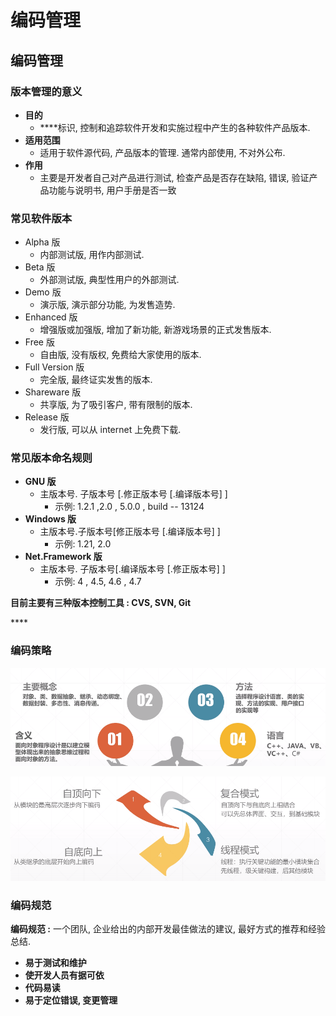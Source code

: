 # 编码管理

## 编码管理

### 版本管理的意义

* **目的**
  *  ****标识, 控制和追踪软件开发和实施过程中产生的各种软件产品版本.
* **适用范围** 
  * 适用于软件源代码, 产品版本的管理.  通常内部使用, 不对外公布.
* **作用**
  * 主要是开发者自己对产品进行测试, 检查产品是否存在缺陷, 错误, 验证产品功能与说明书, 用户手册是否一致



### 常见软件版本

* Alpha 版
  * 内部测试版,  用作内部测试.
* Beta 版
  * 外部测试版, 典型性用户的外部测试.
* Demo 版
  * 演示版, 演示部分功能, 为发售造势.
* Enhanced 版
  * 增强版或加强版, 增加了新功能, 新游戏场景的正式发售版本.
* Free 版
  * 自由版, 没有版权,  免费给大家使用的版本.
* Full Version 版
  * 完全版, 最终证实发售的版本.
* Shareware 版
  * 共享版,  为了吸引客户, 带有限制的版本.
* Release  版 
  * 发行版, 可以从 internet 上免费下载.



### 常见版本命名规则

* **GNU 版**
  * 主版本号. 子版本号 \[.修正版本号 \[.编译版本号\] \]
    * 示例:  1.2.1 ,2.0 , 5.0.0 , build -- 13124
* **Windows 版**
  * 主版本号.子版本号\[修正版本号 \[.编译版本号\] \]
    * 示例:  1.21,   2.0
* **Net.Framework 版**
  * 主版本号. 子版本号\[.编译版本号 \[.修正版本号\] \]
    * 示例: 4 , 4.5, 4.6 , 4.7

**目前主要有三种版本控制工具 : CVS,  SVN,  Git**

\*\*\*\*

### 编码策略

![&#x9762;&#x5411;&#x5BF9;&#x8C61;&#x7A0B;&#x5E8F;&#x8BBE;&#x8BA1;](../.gitbook/assets/image%20%28152%29.png)

![&#x5E38;&#x89C1;&#x7684;&#x56DB;&#x79CD;&#x7F16;&#x7801;&#x7B56;&#x7565;](../.gitbook/assets/image%20%2823%29.png)

### 编码规范

**编码规范 :** 一个团队, 企业给出的内部开发最佳做法的建议, 最好方式的推荐和经验总结.

* **易于测试和维护**
* **使开发人员有据可依**
* **代码易读**
* **易于定位错误,  变更管理**







